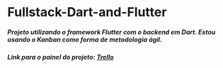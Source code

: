 # Fullstack-Dart-and-Flutter

##### Projeto utilizando o framework Flutter com o backend em Dart. Estou usando o Kanban como forma de metodologia ágil.

##### Link para o painel do projeto: <a target="_blank" href="https://trello.com/invite/b/LvtuZf4O/ATTIac5f9f31cdcf1d5f02a3e8c434121f5432FBDF6B/flutter-and-dart">Trello</a>

